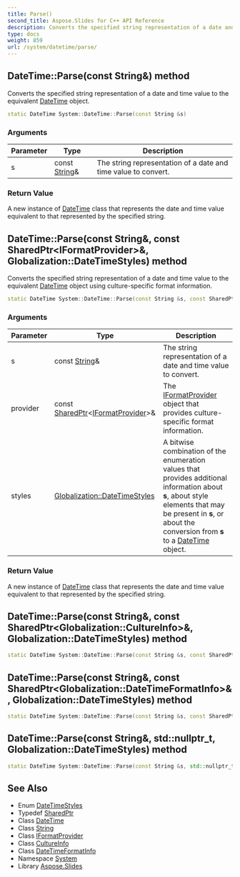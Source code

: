 ```yaml
---
title: Parse()
second_title: Aspose.Slides for C++ API Reference
description: Converts the specified string representation of a date and time value to the equivalent DateTime object.
type: docs
weight: 859
url: /system/datetime/parse/
---
```

## DateTime::Parse(const String\&) method


Converts the specified string representation of a date and time value to the equivalent [DateTime](../) object.

```cpp
static DateTime System::DateTime::Parse(const String &s)
```


### Arguments

| Parameter | Type | Description |
| --- | --- | --- |
| s | const [String](../../string/)\& | The string representation of a date and time value to convert. |

### Return Value

A new instance of [DateTime](../) class that represents the date and time value equivalent to that represented by the specified string.

## DateTime::Parse(const String\&, const SharedPtr\<IFormatProvider\>\&, Globalization::DateTimeStyles) method


Converts the specified string representation of a date and time value to the equivalent [DateTime](../) object using culture-specific format information.

```cpp
static DateTime System::DateTime::Parse(const String &s, const SharedPtr<IFormatProvider> &provider, Globalization::DateTimeStyles styles=Globalization::DateTimeStyles::None)
```


### Arguments

| Parameter | Type | Description |
| --- | --- | --- |
| s | const [String](../../string/)\& | The string representation of a date and time value to convert. |
| provider | const [SharedPtr](../../sharedptr/)\<[IFormatProvider](../../iformatprovider/)\>\& | The [IFormatProvider](../../iformatprovider/) object that provides culture-specific format information. |
| styles | [Globalization::DateTimeStyles](../../../system.globalization/datetimestyles/) | A bitwise combination of the enumeration values that provides additional information about **s**, about style elements that may be present in **s**, or about the conversion from **s** to a [DateTime](../) object. |

### Return Value

A new instance of [DateTime](../) class that represents the date and time value equivalent to that represented by the specified string.

## DateTime::Parse(const String\&, const SharedPtr\<Globalization::CultureInfo\>\&, Globalization::DateTimeStyles) method




```cpp
static DateTime System::DateTime::Parse(const String &s, const SharedPtr<Globalization::CultureInfo> &culture, Globalization::DateTimeStyles styles=Globalization::DateTimeStyles::None)
```

## DateTime::Parse(const String\&, const SharedPtr\<Globalization::DateTimeFormatInfo\>\&, Globalization::DateTimeStyles) method




```cpp
static DateTime System::DateTime::Parse(const String &s, const SharedPtr<Globalization::DateTimeFormatInfo> &dtfi, Globalization::DateTimeStyles styles=Globalization::DateTimeStyles::None)
```

## DateTime::Parse(const String\&, std::nullptr_t, Globalization::DateTimeStyles) method




```cpp
static DateTime System::DateTime::Parse(const String &s, std::nullptr_t, Globalization::DateTimeStyles styles=Globalization::DateTimeStyles::None)
```

## See Also

* Enum [DateTimeStyles](../../../system.globalization/datetimestyles/)
* Typedef [SharedPtr](../../sharedptr/)
* Class [DateTime](../)
* Class [String](../../string/)
* Class [IFormatProvider](../../iformatprovider/)
* Class [CultureInfo](../../../system.globalization/cultureinfo/)
* Class [DateTimeFormatInfo](../../../system.globalization/datetimeformatinfo/)
* Namespace [System](../../)
* Library [Aspose.Slides](../../../)
